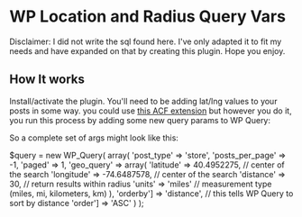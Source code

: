 # WP Location and Radius Query Vars
Disclaimer: I did not write the sql found here. I've only adapted it to fit my needs and have expanded on that by creating this plugin. Hope you enjoy.

## How It works
Install/activate the plugin. You'll need to be adding lat/lng values to your posts in some way. you could use [this ACF extension](https://github.com/bobbyleftovers/acf-mapbox-field) but however you do it, you run this process by adding some new query params to WP Query:

So a complete set of args might look like this:

$query = new WP_Query(
	array(
		'post_type' => 'store',
		'posts_per_page' => -1,
		'paged' => 1,
		'geo_query' => array(
			'latitude'  => 40.4952275,		// center of the search
			'longitude' => -74.6487578,		// center of the search
			'distance'  => 30,			// return results within radius
			'units'     => 'miles'			// measurement type (miles, mi, kilometers, km)
		),
		'orderby'] => 'distance',			// this tells WP Query to sort by distance
		'order']   => 'ASC'
	)
);
